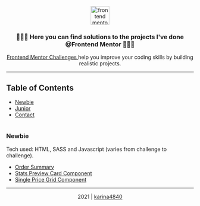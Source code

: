 <div align="center"> 
    <image align="center" height="50px" src="https://www.frontendmentor.io/static/images/logo-desktop.svg" alt="frontend mentor logo" >
</div>
   
<div>
    <h3 align= "center">👩🏻‍💻 Here you can find solutions to the projects I've done @Frontend Mentor 👩🏻‍💻</h3>
        <div align="center">
            <p>    
            <a href="https://www.frontendmentor.io/challenges">Frontend Mentor Challenges </a> help you improve your coding skills by building realistic projects.
            </p>
        </div>
</div>
<hr>
    
## Table of Contents
- [Newbie](#newbie) 
- [Junior](#junior)  
- [Contact](#contact)
    
    
# <h3>Newbie
<p> Tech used: HTML, SASS and Javascript (varies from challenge to challenge). </p>
    <ul>
        <li><a href="https://github.com/karina4840/order-summary"> Order Summary </a></li>
        <li><a href="#"> Stats Preview Card Component </a></li>
        <li><a href="#"> Single Price Grid Component </a> </li>
    </ul>
<hr>
 
<div align="center">
    2021 | <a href="https://github.com/karina4840"> karina4840 </a>
</div>
